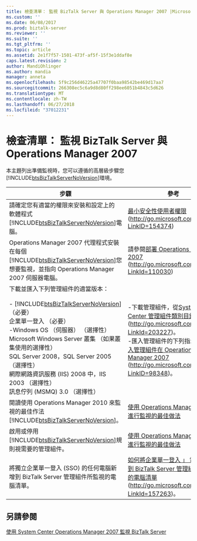 ```yaml
---
title: 檢查清單： 監視 BizTalk Server 與 Operations Manager 2007 |Microsoft Docs
ms.custom: ''
ms.date: 06/08/2017
ms.prod: biztalk-server
ms.reviewer: ''
ms.suite: ''
ms.tgt_pltfrm: ''
ms.topic: article
ms.assetid: 2e1f7f57-1501-473f-af5f-15f3e1ddaf8e
caps.latest.revision: 2
author: MandiOhlinger
ms.author: mandia
manager: anneta
ms.openlocfilehash: 5f9c256d46225a47707f0baa98542be469d17aa7
ms.sourcegitcommit: 266308ec5c6a9d8d80ff298ee6051b4843c5d626
ms.translationtype: MT
ms.contentlocale: zh-TW
ms.lasthandoff: 06/27/2018
ms.locfileid: "37012231"
---
```

# <a name="checklist-monitoring-biztalk-server-with-operations-manager-2007"></a>檢查清單： 監視 BizTalk Server 與 Operations Manager 2007
本主題列出準備監視時，您可以遵循的高層級步驟您[!INCLUDE[btsBizTalkServerNoVersion](../includes/btsbiztalkservernoversion-md.md)]環境。  


|                                                                                                                                                                                                                                                                         步驟                                                                                                                                                                                                                                                                          |                                                                                                                                                                                                   參考                                                                                                                                                                                                    |
|-------------------------------------------------------------------------------------------------------------------------------------------------------------------------------------------------------------------------------------------------------------------------------------------------------------------------------------------------------------------------------------------------------------------------------------------------------------------------------------------------------------------------------------------------------|----------------------------------------------------------------------------------------------------------------------------------------------------------------------------------------------------------------------------------------------------------------------------------------------------------------------------------------------------------------------------------------------------------------|
|                                                                                                                                                                                請確定您有適當的權限來安裝和設定上的 軟體程式[!INCLUDE[btsBizTalkServerNoVersion](../includes/btsbiztalkservernoversion-md.md)]電腦。                                                                                                                                                                                 |                                                                                                                                        [最小安全性使用者權限](http://go.microsoft.com/fwlink/?LinkID=154374)(<http://go.microsoft.com/fwlink/?LinkID=154374>)                                                                                                                                         |
|                                                                                                                                                                   Operations Manager 2007 代理程式安裝在每個[!INCLUDE[btsBizTalkServerNoVersion](../includes/btsbiztalkservernoversion-md.md)]您想要監視，並指向 Operations Manager 2007 伺服器電腦。                                                                                                                                                                   |                                                                                                                                 請參閱[部署 Operations Manager 2007](http://go.microsoft.com/fwlink/?LinkId=110030) (<http://go.microsoft.com/fwlink/?LinkId=110030>)                                                                                                                                  |
| 下載並匯入下列管理組件的適當版本：<br /><br /> -   [!INCLUDE[btsBizTalkServerNoVersion](../includes/btsbiztalkservernoversion-md.md)] （必要）<br />企業單一登入 （必要）<br />-Windows OS （伺服器） （選擇性）<br />Microsoft Windows Server 叢集 （如果叢集使用的選擇性）<br />SQL Server 2008，SQL Server 2005 （選擇性）<br />網際網路資訊服務 (IIS) 2008 中，IIS 2003 （選擇性）<br />訊息佇列 (MSMQ) 3.0 （選擇性） | -下載管理組件，從[System Center 管理組件類別目錄](http://go.microsoft.com/fwlink/?LinkId=203227)(<http://go.microsoft.com/fwlink/?LinkId=203227>)。<br />-匯入管理組件的下列指示[如何匯入管理組件在 Operations Manager 2007](http://go.microsoft.com/fwlink/?LinkID=98348) (<http://go.microsoft.com/fwlink/?LinkID=98348>)。 |
|                                                                                                                                                                                               閱讀使用 Operations Manager 2010 來監視的最佳作法[!INCLUDE[btsBizTalkServerNoVersion](../includes/btsbiztalkservernoversion-md.md)]。                                                                                                                                                                                                |                                                                                                                                [使用 Operations Manager 2007 進行監視的最佳做法](../technical-guides/best-practices-for-monitoring-with-operations-manager-2007.md)                                                                                                                                 |
|                                                                                                                                                                                                    啟用或停用[!INCLUDE[btsBizTalkServerNoVersion](../includes/btsbiztalkservernoversion-md.md)]規則視需要的管理組件。                                                                                                                                                                                                     |                                                                                                                                [使用 Operations Manager 2007 進行監視的最佳做法](../technical-guides/best-practices-for-monitoring-with-operations-manager-2007.md)                                                                                                                                 |
|                                                                                                                                                                                                     將獨立企業單一登入 (SSO) 的任何電腦新增到 BizTalk Server 管理組件所監視的電腦清單。                                                                                                                                                                                                      |                                                                                          [如何將企業單一登入 」 電腦新增到 BizTalk Server 管理組件所監視的電腦清單](http://go.microsoft.com/fwlink/?LinkId=157263)(<http://go.microsoft.com/fwlink/?LinkId=157263>)。                                                                                           |

## <a name="see-also"></a>另請參閱  
 [使用 System Center Operations Manager 2007 監視 BizTalk Server](../technical-guides/monitoring-biztalk-server-with-system-center-operations-manager-2007.md)